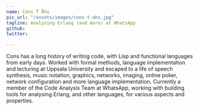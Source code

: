 ```yaml
---
name: Cons T Åhs
pic_url: "/assets/images/cons-t-ahs.jpg"
tagline: Analysing Erlang (and more) at WhatsApp
github:
twitter:

---
```

Cons has a long history of writing code, with Lisp and functional languages from early days. Worked with formal methods, language implementation and lecturing at Uppsala University and escaped to a life of speech synthesis, music notation, graphics, networks, imaging, online poker, network configuration and more language implementation.
Currently a member of the Code Analysis Team at WhatsApp, working with building tools for analysing Erlang, and other languages, for various aspects and properties.
